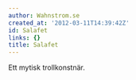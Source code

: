 ```yaml
---
author: Wahnstrom.se
created_at: '2012-03-11T14:39:42Z'
id: Salafet
links: {}
title: Salafet
---
```


Ett mytisk trollkonstnär.